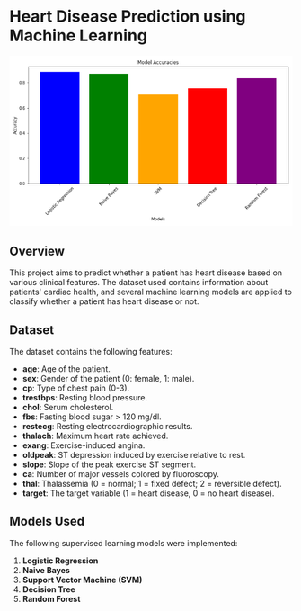 # Heart Disease Prediction using Machine Learning

![Model Accuracies](model_accuracies.png)

## Overview
This project aims to predict whether a patient has heart disease based on various clinical features. The dataset used contains information about patients' cardiac health, and several machine learning models are applied to classify whether a patient has heart disease or not.

## Dataset
The dataset contains the following features:
- **age**: Age of the patient.
- **sex**: Gender of the patient (0: female, 1: male).
- **cp**: Type of chest pain (0-3).
- **trestbps**: Resting blood pressure.
- **chol**: Serum cholesterol.
- **fbs**: Fasting blood sugar > 120 mg/dl.
- **restecg**: Resting electrocardiographic results.
- **thalach**: Maximum heart rate achieved.
- **exang**: Exercise-induced angina.
- **oldpeak**: ST depression induced by exercise relative to rest.
- **slope**: Slope of the peak exercise ST segment.
- **ca**: Number of major vessels colored by fluoroscopy.
- **thal**: Thalassemia (0 = normal; 1 = fixed defect; 2 = reversible defect).
- **target**: The target variable (1 = heart disease, 0 = no heart disease).

## Models Used
The following supervised learning models were implemented:
1. **Logistic Regression**
2. **Naive Bayes**
3. **Support Vector Machine (SVM)**
4. **Decision Tree**
5. **Random Forest**
